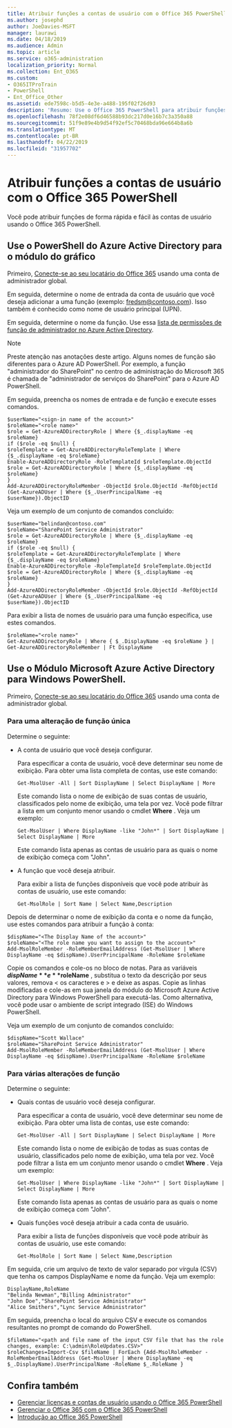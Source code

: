 ```yaml
---
title: Atribuir funções a contas de usuário com o Office 365 PowerShell
ms.author: josephd
author: JoeDavies-MSFT
manager: laurawi
ms.date: 04/18/2019
ms.audience: Admin
ms.topic: article
ms.service: o365-administration
localization_priority: Normal
ms.collection: Ent_O365
ms.custom:
- O365ITProTrain
- PowerShell
- Ent_Office_Other
ms.assetid: ede7598c-b5d5-4e3e-a488-195f02f26d93
description: 'Resumo: Use o Office 365 PowerShell para atribuir funções a contas de usuário.'
ms.openlocfilehash: 78f2e08df6d46588b93dc217d0e16b7c3a350a88
ms.sourcegitcommit: 51f9e89e4b9d54f92ef5c70468bda96e664b8a6b
ms.translationtype: MT
ms.contentlocale: pt-BR
ms.lasthandoff: 04/22/2019
ms.locfileid: "31957702"
---
```

# <a name="assign-roles-to-user-accounts-with-office-365-powershell"></a>Atribuir funções a contas de usuário com o Office 365 PowerShell

Você pode atribuir funções de forma rápida e fácil às contas de usuário usando o Office 365 PowerShell.

## <a name="use-the-azure-active-directory-powershell-for-graph-module"></a>Use o PowerShell do Azure Active Directory para o módulo do gráfico

Primeiro, [Conecte-se ao seu locatário do Office 365](connect-to-office-365-powershell.md#connect-with-the-azure-active-directory-powershell-for-graph-module) usando uma conta de administrador global.
  
Em seguida, determine o nome de entrada da conta de usuário que você deseja adicionar a uma função (exemplo: fredsm@contoso.com). Isso também é conhecido como nome de usuário principal (UPN).

Em seguida, determine o nome da função. Use essa [lista de permissões de função de administrador no Azure Active Directory](https://docs.microsoft.com/azure/active-directory/users-groups-roles/directory-assign-admin-roles).

>[!Note]
>Preste atenção nas anotações deste artigo. Alguns nomes de função são diferentes para o Azure AD PowerShell. Por exemplo, a função "administrador do SharePoint" no centro de administração do Microsoft 365 é chamada de "administrador de serviços do SharePoint" para o Azure AD PowerShell.
>

Em seguida, preencha os nomes de entrada e de função e execute esses comandos.
  
```
$userName="<sign-in name of the account>"
$roleName="<role name>"
$role = Get-AzureADDirectoryRole | Where {$_.displayName -eq $roleName}
if ($role -eq $null) {
$roleTemplate = Get-AzureADDirectoryRoleTemplate | Where {$_.displayName -eq $roleName}
Enable-AzureADDirectoryRole -RoleTemplateId $roleTemplate.ObjectId
$role = Get-AzureADDirectoryRole | Where {$_.displayName -eq $roleName}
}
Add-AzureADDirectoryRoleMember -ObjectId $role.ObjectId -RefObjectId (Get-AzureADUser | Where {$_.UserPrincipalName -eq $userName}).ObjectID
```

Veja um exemplo de um conjunto de comandos concluído:
  
```
$userName="belindan@contoso.com"
$roleName="SharePoint Service Administrator"
$role = Get-AzureADDirectoryRole | Where {$_.displayName -eq $roleName}
if ($role -eq $null) {
$roleTemplate = Get-AzureADDirectoryRoleTemplate | Where {$_.displayName -eq $roleName}
Enable-AzureADDirectoryRole -RoleTemplateId $roleTemplate.ObjectId
$role = Get-AzureADDirectoryRole | Where {$_.displayName -eq $roleName}
}
Add-AzureADDirectoryRoleMember -ObjectId $role.ObjectId -RefObjectId (Get-AzureADUser | Where {$_.UserPrincipalName -eq $userName}).ObjectID
```

Para exibir a lista de nomes de usuário para uma função específica, use estes comandos.

```
$roleName="<role name>"
Get-AzureADDirectoryRole | Where { $_.DisplayName -eq $roleName } | Get-AzureADDirectoryRoleMember | Ft DisplayName
```

## <a name="use-the-microsoft-azure-active-directory-module-for-windows-powershell"></a>Use o Módulo Microsoft Azure Active Directory para Windows PowerShell.

Primeiro, [Conecte-se ao seu locatário do Office 365](connect-to-office-365-powershell.md#connect-with-the-microsoft-azure-active-directory-module-for-windows-powershell) usando uma conta de administrador global.
  
### <a name="for-a-single-role-change"></a>Para uma alteração de função única

Determine o seguinte:
  
- A conta de usuário que você deseja configurar.
    
    Para especificar a conta de usuário, você deve determinar seu nome de exibição. Para obter uma lista completa de contas, use este comando:
    
  ```
  Get-MsolUser -All | Sort DisplayName | Select DisplayName | More
  ```

    Este comando lista o nome de exibição de suas contas de usuário, classificados pelo nome de exibição, uma tela por vez. Você pode filtrar a lista em um conjunto menor usando o cmdlet **Where** . Veja um exemplo:
    
  ```
  Get-MsolUser | Where DisplayName -like "John*" | Sort DisplayName | Select DisplayName | More
  ```

    Este comando lista apenas as contas de usuário para as quais o nome de exibição começa com "John".
    
- A função que você deseja atribuir.
    
    Para exibir a lista de funções disponíveis que você pode atribuir às contas de usuário, use este comando:
    
  ```
  Get-MsolRole | Sort Name | Select Name,Description
  ```

Depois de determinar o nome de exibição da conta e o nome da função, use estes comandos para atribuir a função à conta:
  
```
$dispName="<The Display Name of the account>"
$roleName="<The role name you want to assign to the account>"
Add-MsolRoleMember -RoleMemberEmailAddress (Get-MsolUser | Where DisplayName -eq $dispName).UserPrincipalName -RoleName $roleName
```

Copie os comandos e cole-os no bloco de notas. Para as variáveis **$dispName** e **$roleName** , substitua o texto da descrição por seus valores, remova \< os caracteres e > e deixe as aspas. Copie as linhas modificadas e cole-as em sua janela do módulo do Microsoft Azure Active Directory para Windows PowerShell para executá-las. Como alternativa, você pode usar o ambiente de script integrado (ISE) do Windows PowerShell.
  
Veja um exemplo de um conjunto de comandos concluído:
  
```
$dispName="Scott Wallace"
$roleName="SharePoint Service Administrator"
Add-MsolRoleMember -RoleMemberEmailAddress (Get-MsolUser | Where DisplayName -eq $dispName).UserPrincipalName -RoleName $roleName
```

### <a name="for-multiple-role-changes"></a>Para várias alterações de função

Determine o seguinte:
  
- Quais contas de usuário você deseja configurar.
    
    Para especificar a conta de usuário, você deve determinar seu nome de exibição. Para obter uma lista de contas, use este comando:
    
  ```
  Get-MsolUser -All | Sort DisplayName | Select DisplayName | More
  ```

    Este comando lista o nome de exibição de todas as suas contas de usuário, classificados pelo nome de exibição, uma tela por vez. Você pode filtrar a lista em um conjunto menor usando o cmdlet **Where** . Veja um exemplo:
    
  ```
  Get-MsolUser | Where DisplayName -like "John*" | Sort DisplayName | Select DisplayName | More
  ```

    Este comando lista apenas as contas de usuário para as quais o nome de exibição começa com "John".
    
- Quais funções você deseja atribuir a cada conta de usuário.
    
    Para exibir a lista de funções disponíveis que você pode atribuir às contas de usuário, use este comando:
    
  ```
  Get-MsolRole | Sort Name | Select Name,Description
  ```

Em seguida, crie um arquivo de texto de valor separado por vírgula (CSV) que tenha os campos DisplayName e nome da função. Veja um exemplo:
  
```
DisplayName,RoleName
"Belinda Newman","Billing Administrator"
"John Doe","SharePoint Service Administrator"
"Alice Smithers","Lync Service Administrator"
```

Em seguida, preencha o local do arquivo CSV e execute os comandos resultantes no prompt de comando do PowerShell.
  
```
$fileName="<path and file name of the input CSV file that has the role changes, example: C:\admin\RoleUpdates.CSV>"
$roleChanges=Import-Csv $fileName | ForEach {Add-MsolRoleMember -RoleMemberEmailAddress (Get-MsolUser | Where DisplayName -eq $_.DisplayName).UserPrincipalName -RoleName $_.RoleName }

```

## <a name="see-also"></a>Confira também

- [Gerenciar licenças e contas de usuário usando o Office 365 PowerShell](manage-user-accounts-and-licenses-with-office-365-powershell.md)
- [Gerenciar o Office 365 com o Office 365 PowerShell](manage-office-365-with-office-365-powershell.md)
- [Introdução ao Office 365 PowerShell](getting-started-with-office-365-powershell.md)
